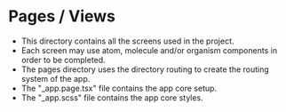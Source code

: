 # Pages / Views

* This directory contains all the screens used in the project.
* Each screen may use atom, molecule and/or organism components in order to be completed.
* The pages directory uses the directory routing to create the routing system of the app.
* The "_app.page.tsx" file contains the app core setup.
* The "_app.scss" file contains the app core styles.